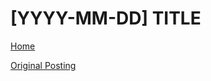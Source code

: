 # [YYYY-MM-DD] TITLE

[Home](../README.md)

[Original Posting](https://brilliant.org/daily-problems/)
